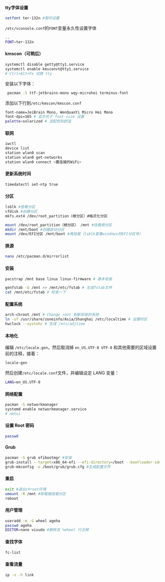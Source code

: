 #### tty字体设置
```bash
setfont ter-132n #暂时设置
```
`/etc/vconsole.conf`的`FONT`变量永久性设置字体
```bash
..
FONT=ter-132n
```
#### kmscon（可稍后）
```bash
systemctl disable getty@tty1.service
systemctl enable kmsconvt@tty1.service
# Ctrl+Alt+Fx 切换 tty
```
安装以下字体：
``` bash
 pacman -S ttf-jetbrains-mono wqy-microhei terminus-font
```
添加以下行到`/etc/kmscon/kmscon.conf`
```bash
font-name=JeiBrain Mono, WenQuanYi Micro Hei Mono
font-dpi=165 # 显示优于 font-size 设置
palette=solarized # 该配色较舒适
```
#### 联网
``` bash
iwctl
device list
station wlan0 scan
station wlan0 get-networks
station wlan0 connect <要连接的WiFi>
```
#### 更新系统时间
```bash
timedatectl set-ntp true
```
#### 分区
```bash
lsblk #查看分区
cfdisk #创建分区
mkfs.ext4 /dev/root_partition（根分区）#格式化分区
```
```bash
mount /dev/root_partition（根分区） /mnt #挂载根分区
mkdir /mnt/boot #创建启动分区
mount /dev/EFI分区 /mnt/boot #再挂载（lsblk查看windows的EFI分区号）
```
#### 换源
``` bash
nano /etc/pacman.d/mirrorlist
```
#### 安装
```bash
pacstrap /mnt base linux linux-firmware # 基本安装
```
```bash
genfstab -U /mnt >> /mnt/etc/fstab # 生成fstab文件
cat /mnt/etc/fstab # 检查一下
```
#### 配置系统
``` bash
arch-chroot /mnt # Change root 到新安装的系统
ln -sf /usr/share/zoneinfo/Asia/Shanghai /etc/localtime # 设置时区
hwclock --systohc # 生成 /etc/adjtime
```
#### 本地化
编辑 `/etc/locale.gen`，然后取消掉 `en_US.UTF-8 UTF-8` 和其他需要的区域设置前的注释，接着：
```bash
locale-gen
```
然后创建`/etc/locale.conf`文件，并编辑设定 LANG 变量：
```bash
LANG=en_US.UTF-8
```
#### 网络配置
``` bash
pacman -S networkmanager
systemd enable networkmanager.service
# nmtui
```
#### 设置 Root 密码
``` bash
passwd
```
#### Grub
``` bash
pacman -S grub efibootmgr #安装
grub-install --target=x86_64-efi --efi-directory=/boot --bootloader-id=GRUB #安装到
grub-mkconfig -o /boot/grub/grub.cfg #生成配置文件
```
#### 重启
``` bash
exit #退出chroot环境
umount -R /mnt #卸载被挂载分区
reboot
```
#### 用户管理
``` bash
useradd -m -G wheel ageha
passwd ageha
EDITOR=nano visudo #删除含 %wheel 行注释
```
#### 查找字体
``` bash
fc-list
```
#### 查看流量
``` bash
ip -s -h link
```

